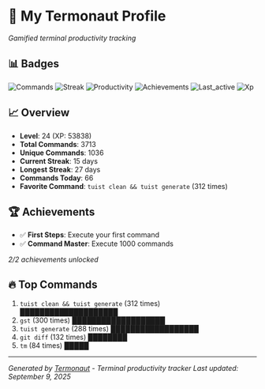 # 🚀 My Termonaut Profile

*Gamified terminal productivity tracking*

## 📊 Badges

![Commands](https://img.shields.io/badge/Commands-3713-blue?style=flat-square&logo=terminal&logoColor=white) ![Streak](https://img.shields.io/badge/Streak-15+days-blue?style=flat-square&logo=terminal&logoColor=white) ![Productivity](https://img.shields.io/badge/Productivity-80.0%25-green?style=flat-square&logo=terminal&logoColor=white) ![Achievements](https://img.shields.io/badge/Achievements-5%2F10-blue?style=flat-square&logo=terminal&logoColor=white) ![Last_active](https://img.shields.io/badge/Last+Active-16h+ago-yellow?style=flat-square&logo=terminal&logoColor=white) ![Xp](https://img.shields.io/badge/XP-Level+24+%2853838%2F62500%29-blue?style=flat-square&logo=terminal&logoColor=white) 

## 📈 Overview

- **Level**: 24 (XP: 53838)
- **Total Commands**: 3713
- **Unique Commands**: 1036
- **Current Streak**: 15 days
- **Longest Streak**: 27 days
- **Commands Today**: 66
- **Favorite Command**: `tuist clean && tuist generate` (312 times)

## 🏆 Achievements

- ✅ **First Steps**: Execute your first command
- ✅ **Command Master**: Execute 1000 commands

*2/2 achievements unlocked*

## 🔥 Top Commands

1. `tuist clean && tuist generate` (312 times) ████████████████████
2. `gst` (300 times) ███████████████████
3. `tuist generate` (288 times) ██████████████████
4. `git diff` (132 times) ████████
5. `tm` (84 times) █████

---

*Generated by [Termonaut](https://github.com/oiahoon/termonaut) - Terminal productivity tracker*
*Last updated: September 9, 2025*
